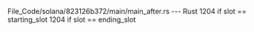 File_Code/solana/823126b372/main/main_after.rs --- Rust
1204                         if slot == starting_slot                                                                                                        1204                         if slot == ending_slot

